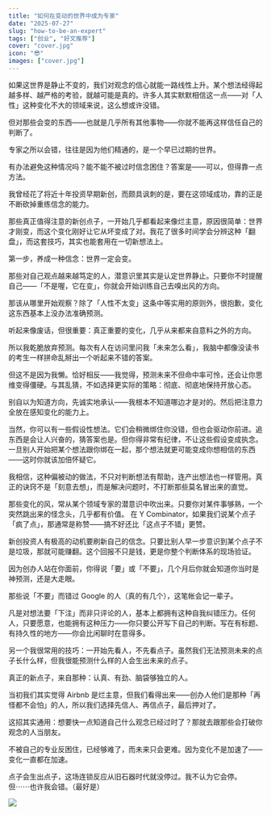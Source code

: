 ```yaml
---
title: "如何在变动的世界中成为专家"
date: "2025-07-27"
slug: "how-to-be-an-expert"
tags: ["创业", "好文推荐"]
cover: "cover.jpg"
icon: "😎"
images: ["cover.jpg"]
---
```

如果这世界是静止不变的，我们对观念的信心就能一路线性上升。某个想法经得起越多样、越严格的考验，就越可能是真的。许多人其实默默相信这一点——对「人性」这种变化不大的领域来说，这么想或许没错。



但对那些会变的东西——也就是几乎所有其他事物——你就不能再这样信任自己的判断了。



专家之所以会错，往往是因为他们精通的，是一个早已过期的世界。



有办法避免这种情况吗？能不能不被过时信念困住？答案是——可以，但得靠一点方法。



我曾经花了将近十年投资早期新创，而颇具讽刺的是，要在这领域成功，靠的正是不断砍掉重练信念的能力。



那些真正值得注意的新创点子，一开始几乎都看起来像烂主意，原因很简单：世界才刚变，而这个变化刚好让它从坏变成了对。我花了很多时间学会分辨这种「翻盘」，而这套技巧，其实也能套用在一切新想法上。



第一步，养成一种信念：世界一定会变。



那些对自己观点越来越笃定的人，潜意识里其实是认定世界静止。只要你不时提醒自己——「不是喔，它在变」，你就会开始训练自己去嗅出风的方向。



那该从哪里开始观察？除了「人性不太变」这条中等实用的原则外，很抱歉，变化这东西基本上没办法准确预测。



听起来像废话，但很重要：真正重要的变化，几乎从来都来自意料之外的方向。



所以我乾脆放弃预测。每次有人在访问里问我「未来怎么看」，我脑中都像没读书的考生一样拼命乱掰出一个听起来不错的答案。



但这不是因为我懒。恰好相反——我觉得，预测未来不但命中率可怜，还会让你思维变得僵硬。与其乱猜，不如选择更实际的策略：彻底、彻底地保持开放心态。



别自以为知道方向，先诚实地承认——我根本不知道哪边才是对的。然后把注意力全放在感知变化的能力上。



当然，你可以有一些假设性想法。它们会稍微绑住你没错，但也会驱动你前进。追东西是会让人兴奋的，猜答案也是。但你得非常有纪律，不让这些假设变成执念。
一旦别人开始把某个想法跟你绑在一起，那个想法就更可能变成你想相信的东西——这时你就该加倍怀疑它。



我相信，这种偏被动的做法，不只对判断想法有帮助，连产出想法也一样管用。真正的诀窍不是「刻意去想」，而是解决问题时，不打断那些莫名冒出来的直觉。



那些变化的风，常从某个领域专家的潜意识中吹出来。只要你对某件事够熟，一个突然跳出来的怪念头，几乎都有价值。
在 Y Combinator，如果我们说某个点子「疯了点」，那通常是称赞——搞不好还比「这点子不错」更赞。



新创投资人有极高的动机要刷新自己的信念。只要比别人早一步意识到某个点子不是垃圾，那就可能赚翻。这个回报不只是钱，更是你整个判断体系的现场验证。



因为创办人站在你面前，你得说「要」或「不要」，几个月后你就会知道你当时是神预测，还是大走眼。



那些说「不要」而错过 Google 的人（真的有几个），这笔帐会记一辈子。



凡是对想法要「下注」而非只评论的人，基本上都拥有这种自我纠错压力。任何人，只要愿意，也能拥有这种压力——你只要公开写下自己的判断。写在有标题、有持久性的地方——你会比闲聊时在意得多。



另一个我很常用的技巧：一开始先看人，不先看点子。虽然我们无法预测未来的点子长什么样，但我很能预测什么样的人会生出未来的点子。



真正的新点子，来自那种：认真、有劲、脑袋够独立的人。



当初我们其实觉得 Airbnb 是烂主意，但我们看得出来——创办人他们是那种「再怪都不会怕」的人，所以我们选择先信人、再信点子，最后押对了。



这招其实通用：想要快一点知道自己什么观念已经过时了？那就去跟那些会打破你观念的人当朋友。



不被自己的专业反困住，已经够难了，而未来只会更难。因为变化不是加速了——变化一直都在加速。



点子会生出点子，这场连锁反应从旧石器时代就没停过。我不认为它会停。
但⋯⋯也许我会错。（最好是）




![](https://prod-files-secure.s3.us-west-2.amazonaws.com/112d0858-5090-4d34-a606-b75eb8d65fd2/46476355-9cf3-4e99-9b7a-3531bc426380/1000202064.png?X-Amz-Algorithm=AWS4-HMAC-SHA256&X-Amz-Content-Sha256=UNSIGNED-PAYLOAD&X-Amz-Credential=ASIAZI2LB4664FH7Q7IB%2F20250916%2Fus-west-2%2Fs3%2Faws4_request&X-Amz-Date=20250916T154507Z&X-Amz-Expires=3600&X-Amz-Security-Token=IQoJb3JpZ2luX2VjEBcaCXVzLXdlc3QtMiJIMEYCIQCXFjb2MfuU80IZirfxbfgnlj%2FlD2JePSDq8RIG7sKzgwIhAMyD6U5RNQNX%2BcbMr5l3GxH6gzpwhokED7EFp8LZHfn1KogECJD%2F%2F%2F%2F%2F%2F%2F%2F%2F%2FwEQABoMNjM3NDIzMTgzODA1IgwO4qoHtONdZvKJ0qAq3AODboOHlAGanex%2BP%2BnqEi%2B7P30lCCZxCNfqgVSJP2ygtKnJ1qw56HWjPMdd%2BzWBJldw%2FBtYYDOLruO9wUlOjblzhVUtU2KzayaoZnnnMUmvobAg2dAKr9Yl117lXZRvIBzeLgSzlxvVh8OaQaCYZq%2BWKLYxLybtj6kUDorORAr8R159gY2SkChG%2BG%2F0EPCIy3AclBmRuWtG65JxKJp9ghtslvwAFBTmlIjcnVpd%2FzVZa5KHCxn%2FnTJQEVoEiCJ6KuCS0DeNPzCyEe3UGA4U%2B4c2ml9AvkkLKG78tMQVltWk%2FF8ehNM3eOPoyA%2FqqSCUBr0O%2FXS4upy8oy3mhBPynlcPq0LbRcV0slU%2BDR%2FV1eZmUPnlrtO4zN9NWG9vS3bH2HrSHViswe5p1B8cf8dCp%2BxJf4h%2BK0mLUhk3C%2F6lU6uWQNvZWUmP%2F7KKFlaNwn7B8b35oD2A2AlnvdPF4sXlNodFIUREYtEqKHSRphq%2BH8uZbVR8nLe5oHkMGHZwRmZkltfM93Uz1gRoEgrefQE%2BG3%2BDwDRMZYSachg4Za92zmiinUgPCnJXzraJvyHgKsaacPn8WTeNRVSCEHM%2BRl5cgxNNki879c4TUMgG01KingP65hEJSHQG9eitCRGe4DDF6KXGBjqkAbrvM3pCP%2BcL3dbfo9%2F%2B01R9DM6TuZlHoqVNwaacVtWtKVGKNJZIuo3yDK%2F%2Bldc%2ByJBeTvVD6nsl38M7IYfNXxK6v0VSam9EQad0GDM3t%2BlZ1OhIZuFfRoCjgYA%2B%2BsR6sSjlmPGyf%2BfgXuaIgqbVbrNJbBI6suUqFgUKpTpLO8jFwhMoCxx3ADN0EIQr%2Fvxr2uXUL2h2aRHA7NlQ5nASnyNNA5O3&X-Amz-Signature=e97b5abc529f757be097161bfe31cb9f7d3a9d9da3e0cf240d6c6e7d6da2d102&X-Amz-SignedHeaders=host&x-amz-checksum-mode=ENABLED&x-id=GetObject)

